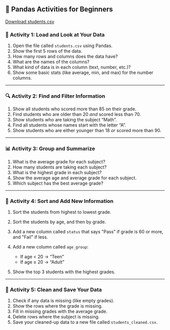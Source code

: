
## 🐼 Pandas Activities for Beginners

[Download students.csv](students.csv)

### 📝 **Activity 1: Load and Look at Your Data**

1. Open the file called `students.csv` using Pandas.
2. Show the first 5 rows of the data.
3. How many rows and columns does the data have?
4. What are the names of the columns?
5. What kind of data is in each column (text, number, etc.)?
6. Show some basic stats (like average, min, and max) for the number columns.

---

### 🔍 **Activity 2: Find and Filter Information**

1. Show all students who scored more than 85 on their grade.
2. Find students who are older than 20 *and* scored less than 70.
3. Show students who are taking the subject “Math”.
4. Find all students whose names start with the letter “A”.
5. Show students who are either younger than 18 *or* scored more than 90.

---

### 📊 **Activity 3: Group and Summarize**

1. What is the average grade for each subject?
2. How many students are taking each subject?
3. What is the highest grade in each subject?
4. Show the average age and average grade for each subject.
5. Which subject has the best average grade?

---

### 🔢 **Activity 4: Sort and Add New Information**

1. Sort the students from highest to lowest grade.
2. Sort the students by age, and then by grade.
3. Add a new column called `status` that says "Pass" if grade is 60 or more, and "Fail" if less.
4. Add a new column called `age_group`:

   * If age < 20 → “Teen”
   * If age ≥ 20 → “Adult”
5. Show the top 3 students with the highest grades.

---

### 🧹 **Activity 5: Clean and Save Your Data**

1. Check if any data is missing (like empty grades).
2. Show the rows where the grade is missing.
3. Fill in missing grades with the average grade.
4. Delete rows where the subject is missing.
5. Save your cleaned-up data to a new file called `students_cleaned.csv`.

